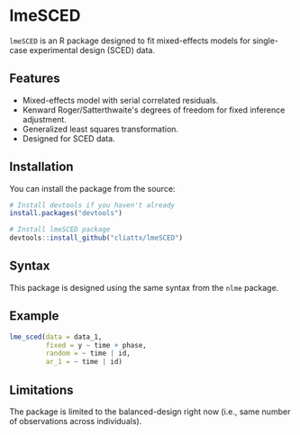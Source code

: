 # lmeSCED

`lmeSCED` is an R package designed to fit mixed-effects models for single-case experimental design (SCED) data.

## Features

- Mixed-effects model with serial correlated residuals.
- Kenward Roger/Satterthwaite's degrees of freedom for fixed inference adjustment.
- Generalized least squares transformation.
- Designed for SCED data. 

## Installation

You can install the package from the source:

```r
# Install devtools if you haven't already
install.packages("devtools")

# Install lmeSCED package
devtools::install_github("cliattx/lmeSCED")

```

## Syntax

This package is designed using the same syntax from the `nlme` package.

## Example

```r
lme_sced(data = data_1,
         fixed = y ~ time + phase,
         random = ~ time | id,
         ar_1 = ~ time | id)
```

## Limitations 

The package is limited to the balanced-design right now (i.e., same number of observations across individuals). 
